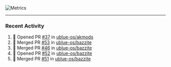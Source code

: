 ![Metrics](https://metrics.lecoq.io/KyleGospo?template=classic&base=header%2C%20activity%2C%20community%2C%20repositories%2C%20metadata&base.indepth=false&base.hireable=false&base.skip=false&config.timezone=America%2FLos_Angeles)

---
### Recent Activity
<!--START_SECTION:activity-->
1. 💪 Opened PR [#37](https://github.com/ublue-os/akmods/pull/37) in [ublue-os/akmods](https://github.com/ublue-os/akmods)
2. 🎉 Merged PR [#53](https://github.com/ublue-os/bazzite/pull/53) in [ublue-os/bazzite](https://github.com/ublue-os/bazzite)
3. 🎉 Merged PR [#46](https://github.com/ublue-os/bazzite/pull/46) in [ublue-os/bazzite](https://github.com/ublue-os/bazzite)
4. 💪 Opened PR [#52](https://github.com/ublue-os/bazzite/pull/52) in [ublue-os/bazzite](https://github.com/ublue-os/bazzite)
5. 🎉 Merged PR [#51](https://github.com/ublue-os/bazzite/pull/51) in [ublue-os/bazzite](https://github.com/ublue-os/bazzite)
<!--END_SECTION:activity-->
